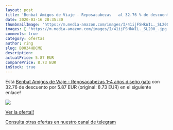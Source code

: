 ```yaml
---
layout: post
title: 'Benbat Amigos de Viaje - Reposacabezas   al 32.76 % de descuento'
date: 2020-03-16 20:35:30
thumbnailImage: 'https://m.media-amazon.com/images/I/41ijFSHkWIL._SL200_.jpg'
images: [ 'https://m.media-amazon.com/images/I/41ijFSHkWIL._SL200_.jpg' ]
comments: true
category: ofertas
author: ring
slug: B0034HDCME
description:
actualPrice: 5.87 EUR
comparePrice: 8.73 EUR
inStock: true
---
```


Está [Benbat Amigos de Viaje - Reposacabezas  1-4 años  diseño gato](https://www.amazon.com/dp/B0034HDCME/?tag=redken08-20) con 32.76 de descuento por 5.87 EUR (original: 8.73 EUR) en el siguiente enlace!

[![](https://m.media-amazon.com/images/I/41ijFSHkWIL._SL200_.jpg)](https://www.amazon.com/dp/B0034HDCME/?tag=redken08-20)

[Ver la oferta!!](https://www.amazon.com/dp/B0034HDCME/?tag=redken08-20)

[Consulta otras ofertas en nuestro canal de telegram](https://t.me/s/ofertas25)
